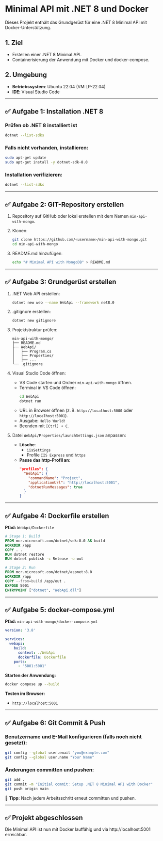 
# Minimal API mit .NET 8 und Docker

Dieses Projekt enthält das Grundgerüst für eine .NET 8 Minimal API mit Docker-Unterstützung.

## 1. Ziel
- Erstellen einer .NET 8 Minimal API.
- Containerisierung der Anwendung mit Docker und docker-compose.

## 2. Umgebung
- **Betriebssystem**: Ubuntu 22.04 (VM LP-22.04)
- **IDE**: Visual Studio Code

---

## ✅ Aufgabe 1: Installation .NET 8

### Prüfen ob .NET 8 installiert ist
```bash
dotnet --list-sdks
```

### Falls nicht vorhanden, installieren:
```bash
sudo apt-get update
sudo apt-get install -y dotnet-sdk-8.0
```

### Installation verifizieren:
```bash
dotnet --list-sdks
```

---

## ✅ Aufgabe 2: GIT-Repository erstellen

1. Repository auf GitHub oder lokal erstellen mit dem Namen `min-api-with-mongo`.
2. Klonen:
   ```bash
   git clone https://github.com/<username>/min-api-with-mongo.git
   cd min-api-with-mongo
   ```

3. README.md hinzufügen:
   ```bash
   echo "# Minimal API with MongoDB" > README.md
   ```

---

## ✅ Aufgabe 3: Grundgerüst erstellen

1. .NET Web API erstellen:
   ```bash
   dotnet new web --name WebApi --framework net8.0
   ```

2. .gitignore erstellen:
   ```bash
   dotnet new gitignore
   ```

3. Projektstruktur prüfen:

   ```text
   min-api-with-mongo/
   ├── README.md
   ├── WebApi/
   │   ├── Program.cs
   │   ├── Properties/
   │   ├── ...
   └── .gitignore
   ```

4. Visual Studio Code öffnen:
   - VS Code starten und Ordner `min-api-with-mongo` öffnen.
   - Terminal in VS Code öffnen:
     ```bash
     cd WebApi
     dotnet run
     ```
   - URL in Browser öffnen (z. B. `http://localhost:5000` oder `http://localhost:5001`).
   - Ausgabe: `Hello World!`
   - Beenden mit `[Ctrl] + C`.

5. Datei `WebApi/Properties/launchSettings.json` anpassen:
   - **Lösche**:
     - `iisSettings`
     - Profile `IIS Express` und `https`
   - **Passe das http-Profil an**:
     ```json
     "profiles": {
       "WebApi": {
         "commandName": "Project",
         "applicationUrl": "http://localhost:5001",
         "dotnetRunMessages": true
       }
     }
     ```

---

## ✅ Aufgabe 4: Dockerfile erstellen

**Pfad:** `WebApi/Dockerfile`

```Dockerfile
# Stage 1: Build
FROM mcr.microsoft.com/dotnet/sdk:8.0 AS build
WORKDIR /app
COPY . .
RUN dotnet restore
RUN dotnet publish -c Release -o out

# Stage 2: Run
FROM mcr.microsoft.com/dotnet/aspnet:8.0
WORKDIR /app
COPY --from=build /app/out .
EXPOSE 5001
ENTRYPOINT ["dotnet", "WebApi.dll"]
```

---

## ✅ Aufgabe 5: docker-compose.yml

**Pfad:** `min-api-with-mongo/docker-compose.yml`

```yaml
version: '3.8'

services:
  webapi:
    build:
      context: ./WebApi
      dockerfile: Dockerfile
    ports:
      - "5001:5001"
```

**Starten der Anwendung:**
```bash
docker compose up --build
```

**Testen im Browser:**
- `http://localhost:5001`

---

## ✅ Aufgabe 6: Git Commit & Push

### Benutzername und E-Mail konfigurieren (falls noch nicht gesetzt):
```bash
git config --global user.email "you@example.com"
git config --global user.name "Your Name"
```

### Änderungen committen und pushen:
```bash
git add .
git commit -m "Initial commit: Setup .NET 8 Minimal API with Docker"
git push origin main
```

🔁 **Tipp:** Nach jedem Arbeitsschritt erneut committen und pushen.

---

## ✅ Projekt abgeschlossen
Die Minimal API ist nun mit Docker lauffähig und via http://localhost:5001 erreichbar.
